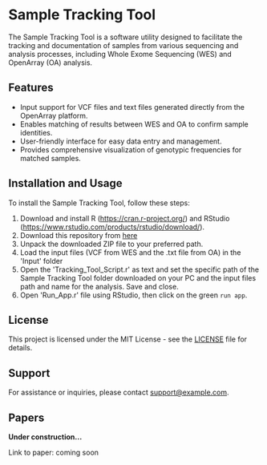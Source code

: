 # Sample Tracking Tool

The Sample Tracking Tool is a software utility designed to facilitate the tracking and documentation of samples from various sequencing and analysis processes, including Whole Exome Sequencing (WES) and OpenArray (OA) analysis.

## Features

- Input support for VCF files and text files generated directly from the OpenArray platform.
- Enables matching of results between WES and OA to confirm sample identities.
- User-friendly interface for easy data entry and management.
- Provides comprehensive visualization of genotypic frequencies for matched samples.

## Installation and Usage

To install the Sample Tracking Tool, follow these steps:

1. Download and install R (https://cran.r-project.org/) and RStudio (https://www.rstudio.com/products/rstudio/download/).
2. Download this repository from [here](https://github.com/GiuliaC1995/Sample-Tracking-Tool/edit/main/README.md)
3. Unpack the downloaded ZIP file to your preferred path.
4. Load the input files (VCF from WES and the .txt file from OA) in the 'Input' folder
5. Open the 'Tracking_Tool_Script.r' as text and set the specific path of the Sample Tracking Tool folder downloaded on your PC and the input files path and name for the analysis. Save and close.
6. Open 'Run_App.r' file using RStudio, then click on the green `run app`.


## License

This project is licensed under the MIT License - see the [LICENSE](LICENSE) file for details.

## Support

For assistance or inquiries, please contact [support@example.com](mailto:support@example.com).

## Papers

**Under construction...** 

Link to paper: coming soon
